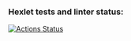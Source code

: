 ### Hexlet tests and linter status:
[![Actions Status](https://github.com/Salim123Salim/python-project-49/actions/workflows/hexlet-check.yml/badge.svg)](https://github.com/Salim123Salim/python-project-49/actions)